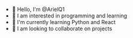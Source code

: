 - 👋 Hello, I'm @ArielQ1
- 👀 I am interested in programming and learning
- 🌱 I'm currently learning Python and React
- 💞️ I am looking to collaborate on projects

<!---
ArielQ1/ArielQ1 is a ✨ special ✨ repository because its `README.md` (this file) appears on your GitHub profile.
You can click the Preview link to take a look at your changes.
--->
